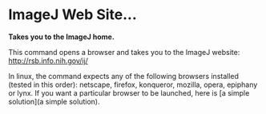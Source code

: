 # ImageJ Web Site\...

**Takes you to the ImageJ home.**

This command opens a browser and takes you to the ImageJ website:
<http://rsb.info.nih.gov/ij/>

In linux, the command expects any of the following browsers installed
(tested in this order): netscape, firefox, konqueror, mozilla, opera,
epiphany or lynx. If you want a particular browser to be launched, here
is [a simple solution](a simple solution).
